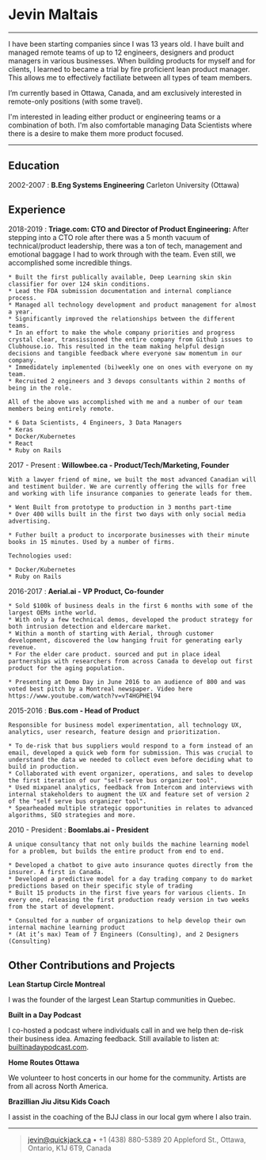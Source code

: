 Jevin Maltais
============

----

I have been starting companies since I was 13 years old. I have built and managed remote teams of up to 12 engineers, designers and product managers in various businesses. When building products for myself and for clients, I learned to became a trial by fire proficient lean product manager. This allows me to effectively factiliate between all types of team members.

I’m currently based in Ottawa, Canada, and am exclusively interested in remote-only positions (with some travel).

I'm interested in leading either product or engineering teams or a combination of both. I'm also comfortable managing Data Scientists where there is a desire to make them more product focused.

----

Education
---------

2002-2007
:   **B.Eng Systems Engineering**
    Carleton University (Ottawa)

Experience
----------


2018-2019
:   **Triage.com: CTO and Director of Product Engineering:**
    After stepping into a CTO role after there was a 5 month vacuum of technical/product leadership, there was a ton of tech, management and emotional baggage I had to work through with the team. Even still, we accomplished some incredible things.

    * Built the first publically available, Deep Learning skin skin classifier for over 124 skin conditions.
    * Lead the FDA submission documentation and internal compliance process.
    * Managed all technology development and product management for almost a year.
    * Significantly improved the relationships between the different teams.
    * In an effort to make the whole company priorities and progress crystal clear, transissioned the entire company from Github issues to Clubhouse.io. This resulted in the team making helpful design decisions and tangible feedback where everyone saw momentum in our company.
    * Immedidately implemented (bi)weekly one on ones with everyone on my team.
    * Recruited 2 engineers and 3 devops consultants within 2 months of being in the role.

    All of the above was accomplished with me and a number of our team members being entirely remote.

    * 6 Data Scientists, 4 Engineers, 3 Data Managers
    * Keras
    * Docker/Kubernetes
    * React
    * Ruby on Rails

2017 - Present
:   **Willowbee.ca - Product/Tech/Marketing, Founder**

    With a lawyer friend of mine, we built the most advanced Canadian will and testiment builder. We are currently offering the wills for free and working with life insurance companies to generate leads for them.

    * Went Built from prototype to production in 3 months part-time
    * Over 400 wills built in the first two days with only social media advertising.

    * Futher built a product to incorporate businesses with their minute books in 15 minutes. Used by a number of firms.

    Technologies used:

    * Docker/Kubernetes
    * Ruby on Rails

2016-2017
:   **Aerial.ai - VP Product, Co-founder**

    * Sold $100k of business deals in the first 6 months with some of the largest OEMs inthe world.
    * With only a few technical demos, developed the product strategy for both intrusion detection and eldercare market.
    * Within a month of starting with Aerial, through customer development, discovered the low hanging fruit for generating early revenue.
    * For the elder care product. sourced and put in place ideal partnerships with researchers from across Canada to develop out first product for the aging population.
     
    * Presenting at Demo Day in June 2016 to an audience of 800 and was voted best pitch by a Montreal newspaper. Video here https://www.youtube.com/watch?v=vT4HGPHEl94

2015-2016
:   **Bus.com - Head of Product**

    Responsible for business model experimentation, all technology UX, analytics, user research, feature design and prioritization. 

    * To de-risk that bus suppliers would respond to a form instead of an email, developed a quick web form for submission. This was crucial to understand the data we needed to collect even before deciding what to build in production.
    * Collaborated with event organizer, operations, and sales to develop the first iteration of our "self-serve bus organizer tool".
    * Used mixpanel analytics, feedback from Intercom and interviews with internal stakeholders to augment the UX and feature set of version 2 of the "self serve bus organizer tool".
    * Spearheaded multiple strategic opportunities in relates to advanced algorithms, SEO strategies and more.

2010 - President
:   **Boomlabs.ai - President**

    A unique consultancy that not only builds the machine learning model for a problem, but builds the entire product from end to end.

    * Developed a chatbot to give auto insurance quotes directly from the insurer. A first in Canada.
    * Developed a predictive model for a day trading company to do market predictions based on their specific style of trading
    * Built 15 products in the first five years for various clients. In every one, releasing the first production ready version in two weeks from the start of development.

    * Consulted for a number of organizations to help develop their own internal machine learning product
    * (At it’s max) Team of 7 Engineers (Consulting), and 2 Designers (Consulting)

Other Contributions and Projects
----------------------------------------

**Lean Startup Circle Montreal**

I was the founder of the largest Lean Startup communities in Quebec.

**Built in a Day Podcast**

I co-hosted a podcast where individuals call in and we help then de-risk their business idea. Amazing feedback. Still available to listen at: [builtinadaypodcast.com](http://www.builtinadaypodcast.com).

**Home Routes Ottawa**

We volunteer to host concerts in our home for the community. Artists are from all across North America.

**Brazillian Jiu Jitsu Kids Coach**

I assist in the coaching of the BJJ class in our local gym where I also train.

----

> <jevin@quickjack.ca> • +1 (438) 880-5389 
> 20 Appleford St., Ottawa, Ontario, K1J 6T9, Canada
